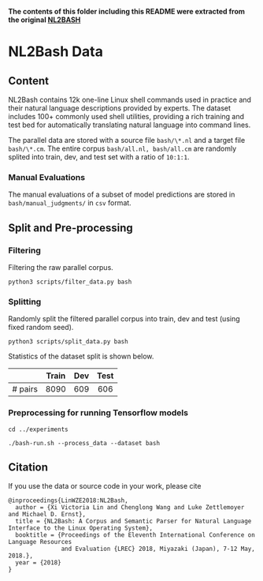 **The contents of this folder including this README were extracted from the original [NL2BASH](https://github.com/TellinaTool/nl2bash/tree/master/bashlint)**

# NL2Bash Data

## Content

NL2Bash contains 12k one-line Linux shell commands used in practice and their natural language descriptions provided by experts. The dataset includes 100+ commonly used shell utilities, providing a rich training and test bed for automatically translating natural language into command lines.

The parallel data are stored with a source file `bash/\*.nl` and a target file `bash/\*.cm`.
The entire corpus `bash/all.nl, bash/all.cm` are randomly splited into train, dev, and test set with a ratio of `10:1:1`.

### Manual Evaluations

The manual evaluations of a subset of model predictions are stored in `bash/manual_judgments/` in `csv` format.


## Split and Pre-processing

### Filtering
Filtering the raw parallel corpus.
```
python3 scripts/filter_data.py bash
```

### Splitting
Randomly split the filtered parallel corpus into train, dev and test (using fixed random seed).
```
python3 scripts/split_data.py bash
```
Statistics of the dataset split is shown below.

|| Train | Dev | Test |
| :---: | :---: | :---: | :---: |
|# pairs| 8090 | 609 | 606 |

### Preprocessing for running Tensorflow models
```
cd ../experiments

./bash-run.sh --process_data --dataset bash
```

## Citation

If you use the data or source code in your work, please cite
```
@inproceedings{LinWZE2018:NL2Bash, 
  author = {Xi Victoria Lin and Chenglong Wang and Luke Zettlemoyer and Michael D. Ernst}, 
  title = {NL2Bash: A Corpus and Semantic Parser for Natural Language Interface to the Linux Operating System}, 
  booktitle = {Proceedings of the Eleventh International Conference on Language Resources
               and Evaluation {LREC} 2018, Miyazaki (Japan), 7-12 May, 2018.},
  year = {2018} 
}
```
